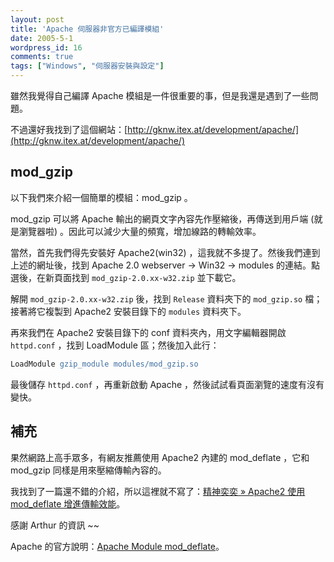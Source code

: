```yaml
---
layout: post
title: 'Apache 伺服器非官方已編譯模組'
date: 2005-5-1
wordpress_id: 16
comments: true
tags: ["Windows", "伺服器安裝與設定"]
---
```


雖然我覺得自己編譯 Apache 模組是一件很重要的事，但是我還是遇到了一些問題。

不過還好我找到了這個網站：[http://gknw.itex.at/development/apache/](http://gknw.itex.at/development/apache/)

## mod_gzip

以下我們來介紹一個簡單的模組：mod_gzip 。

mod_gzip 可以將 Apache 輸出的網頁文字內容先作壓縮後，再傳送到用戶端 (就是瀏覽器啦) 。因此可以減少大量的頻寬，增加線路的轉輸效率。

當然，首先我們得先安裝好 Apache2(win32) ，這我就不多提了。然後我們連到上述的網址後，找到 Apache 2.0 webserver -> Win32 -> modules 的連結。點選後，在新頁面找到 `mod_gzip-2.0.xx-w32.zip` 並下載它。

解開 `mod_gzip-2.0.xx-w32.zip` 後，找到 `Release` 資料夾下的 `mod_gzip.so` 檔；接著將它複製到 Apache2 安裝目錄下的 `modules` 資料夾下。

再來我們在 Apache2 安裝目錄下的 conf 資料夾內，用文字編輯器開啟 `httpd.conf` ，找到 LoadModule 區；然後加入此行：

```apache
LoadModule gzip_module modules/mod_gzip.so
```

最後儲存 `httpd.conf` ，再重新啟動 Apache ，然後試試看頁面瀏覽的速度有沒有變快。

## 補充

果然網路上高手眾多，有網友推薦使用 Apache2 內建的 mod_deflate ，它和 mod_gzip 同樣是用來壓縮傳輸內容的。

我找到了一篇還不錯的介紹，所以這裡就不寫了：[精神奕奕 &raquo; Apache2 使用 mod_deflate 增進傳輸效能](http://ying.homedns.org/wp/archives/2005/08/13/21/28/00/)。

感謝 Arthur 的資訊 ~~

Apache 的官方說明：[Apache Module mod_deflate](http://httpd.apache.org/docs/2.0/mod/mod_deflate.html)。